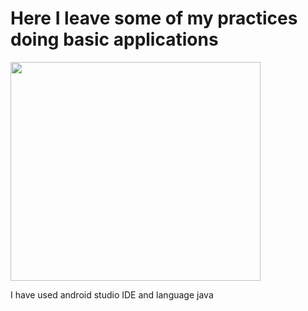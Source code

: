 # Here I leave some of my practices doing basic applications
<img width="400" height="350" src="https://www.meme-arsenal.com/memes/c080ba0912753ad52f61489d1c99013c.jpg" align=center>

I have used android studio IDE and language java
